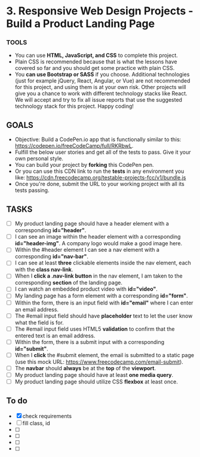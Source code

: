 # 3. Responsive Web Design Projects - Build a Product Landing Page
### TOOLS
* You can use **HTML, JavaScript, and CSS** to complete this project.
* Plain CSS is recommended because that is what the lessons have covered so far and you should get some practice with plain CSS.
* You **can use Bootstrap or SASS** if you choose. Additional technologies (just for example jQuery, React, Angular, or Vue) are not recommended for this project, and using them is at your own risk. Other projects will give you a chance to work with different technology stacks like React. We will accept and try to fix all issue reports that use the suggested technology stack for this project. Happy coding!

## GOALS
* Objective: Build a CodePen.io app that is functionally similar to this: <https://codepen.io/freeCodeCamp/full/RKRbwL>.
* Fulfill the below user stories and get all of the tests to pass. Give it your own personal style.
* You can build your project by **forking** this CodePen pen. 
* Or you can use this CDN link to run the **tests** in any environment you like: <https://cdn.freecodecamp.org/testable-projects-fcc/v1/bundle.js>
* Once you're done, submit the URL to your working project with all its tests passing.

## TASKS
- [ ] My product landing page should have a header element with a corresponding **id="header"**.
- [ ] I can see an image within the header element with a corresponding **id="header-img"**. A company logo would make a good image here.
- [ ] Within the #header element I can see a nav element with a corresponding **id="nav-bar"**.
- [ ] I can see at least **three** clickable elements inside the nav element, each with the **class nav-link**.
- [ ] When I **click a .nav-link button** in the nav element, I am taken to the corresponding **section** of the landing page.
- [ ] I can watch an embedded product video with **id="video"**.
- [ ] My landing page has a form element with a corresponding **id="form"**.
- [ ] Within the form, there is an input field with **id="email"** where I can enter an email address.
- [ ] The #email input field should have **placeholder** text to let the user know what the field is for.
- [ ] The #email input field uses HTML5 **validation** to confirm that the entered text is an email address.
- [ ] Within the form, there is a submit input with a corresponding **id="submit"**.
- [ ] When I **click** the #submit element, the email is submitted to a static page (use this mock URL: <https://www.freecodecamp.com/email-submit>).
- [ ] The **navbar** should **always** be at the **top** of the **viewport**.
- [ ] My product landing page should have at least **one media query**.
- [ ] My product landing page should utilize CSS **flexbox** at least once.

## To do
- [x] check requirements
- [ ] fill class, id
- [ ] 
- [ ] 
- [ ] 
- [ ] 
